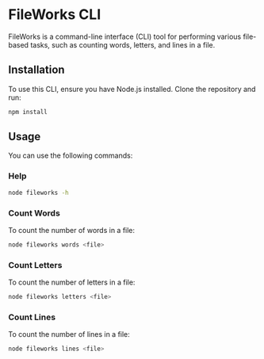 
# FileWorks CLI

FileWorks is a command-line interface (CLI) tool for performing various file-based tasks, such as counting words, letters, and lines in a file.

## Installation

To use this CLI, ensure you have Node.js installed. Clone the repository and run:

```bash
npm install
```

## Usage

You can use the following commands:
### Help 

```bash
node fileworks -h
```

### Count Words

To count the number of words in a file:

```bash
node fileworks words <file>
```

### Count Letters

To count the number of letters in a file:

```bash
node fileworks letters <file>
```

### Count Lines

To count the number of lines in a file:

```bash
node fileworks lines <file>
```
